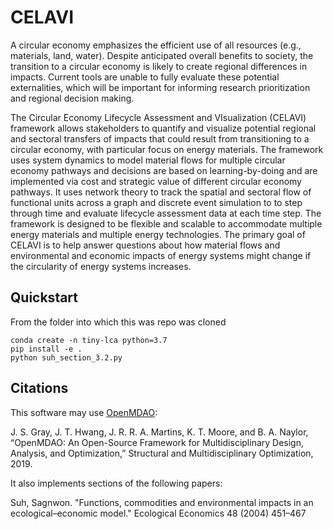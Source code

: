 # CELAVI
A circular economy emphasizes the efficient use of all resources (e.g., materials, land, water). Despite anticipated overall benefits to society, the transition to a circular economy is likely to create regional differences in impacts. Current tools are unable to fully evaluate these potential externalities, which will be important for informing research prioritization and regional decision making. 

The Circular Economy Lifecycle Assessment and VIsualization (CELAVI) framework allows stakeholders to quantify and visualize potential regional and sectoral transfers of impacts that could result from transitioning to a circular economy, with particular focus on energy materials. The framework uses system dynamics to model material flows for multiple circular economy pathways and decisions are based on learning-by-doing and are implemented via cost and strategic value of different circular economy pathways. It uses network theory to track the spatial and sectoral flow of functional units across a graph and discrete event simulation to to step through time and evaluate lifecycle assessment data at each time step. The framework is designed to be flexible and scalable to accommodate multiple energy materials and multiple energy technologies. The primary goal of CELAVI is to help answer questions about how material flows and environmental and economic impacts of energy systems might change if the circularity of energy systems increases. 

## Quickstart

From the folder into which this was repo was cloned
```
conda create -n tiny-lca python=3.7
pip install -e .
python suh_section_3.2.py
```

## Citations

This software may use [OpenMDAO](https://openmdao.org):

J. S. Gray, J. T. Hwang, J. R. R. A. Martins, K. T. Moore, and B. A. Naylor, “OpenMDAO: An Open-Source Framework for Multidisciplinary Design, Analysis, and Optimization,” Structural and Multidisciplinary Optimization, 2019.

It also implements sections of the following papers:

Suh, Sagnwon. "Functions, commodities and environmental impacts in an ecological–economic model." Ecological Economics 48 (2004) 451–467
